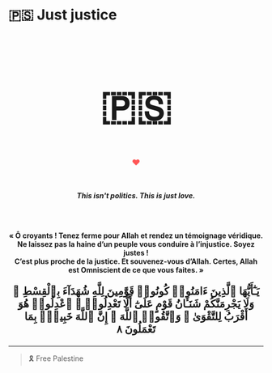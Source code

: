 # 🇵🇸 Just justice

<div align="center">
  
  <h1 style="font-size:5rem;">🇵🇸</h1>
  <h3 style="color:#ff5555;">❤️</h3>
  <br>

  <strong><em>This isn't politics. This is just love.</em></strong>

  <br><br>

  <p><strong>« Ô croyants ! Tenez ferme pour Allah et rendez un témoignage véridique.<br>
  Ne laissez pas la haine d’un peuple vous conduire à l’injustice. Soyez justes !<br>
  C’est plus proche de la justice. Et souvenez-vous d’Allah. Certes, Allah est Omniscient de ce que vous faites. »</strong></p>

  <p style="font-size:1.3rem;">
  <strong>يَـٰٓأَيُّهَا ٱلَّذِينَ ءَامَنُوا۟ كُونُوا۟ قَوَّٰمِينَ لِلَّهِ شُهَدَآءَ بِٱلْقِسْطِ ۖ وَلَا يَجْرِمَنَّكُمْ شَنَـَٔانُ قَوْمٍ عَلَىٰٓ أَلَّا تَعْدِلُوا۟ ۚ ٱعْدِلُوا۟ هُوَ أَقْرَبُ لِلتَّقْوَىٰ ۖ وَٱتَّقُوا۟ ٱللَّهَ ۚ إِنَّ ٱللَّهَ خَبِيرٌۢ بِمَا تَعْمَلُونَ ٨</strong>
  </p>

</div>

---

> 🎗️ Free Palestine
